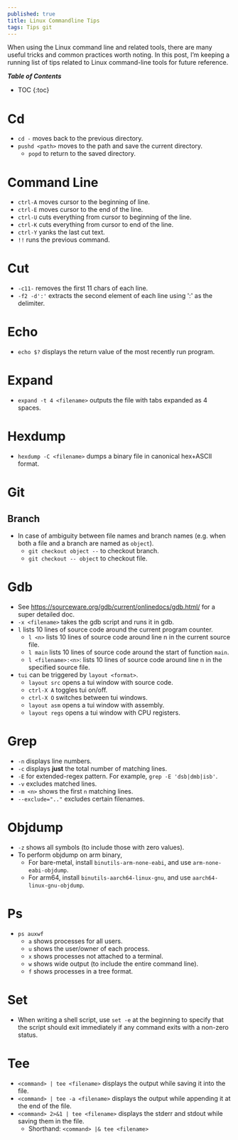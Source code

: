 ```yaml
---
published: true
title: Linux Commandline Tips
tags: Tips git
---
```


When using the Linux command line and related tools, there are many useful tricks and common practices worth noting. In this post, I’m keeping a running list of tips related to Linux command-line tools for future reference.

***Table of Contents***
* TOC
{:toc}

# Cd
* ```cd -``` moves back to the previous directory.
* ```pushd <path>``` moves to the path and save the current directory.
    * ```popd``` to return to the saved directory.

# Command Line
* ```ctrl-A``` moves cursor to the beginning of line.
* ```ctrl-E``` moves cursor to the end of the line.
* ```ctrl-U``` cuts everything from cursor to beginning of the line.
* ```ctrl-K``` cuts everything from cursor to end of the line.
* ```ctrl-Y``` yanks the last cut text.
* ```!!``` runs the previous command.

# Cut
* ```-c11-``` removes the first 11 chars of each line.
* ```-f2 -d':'``` extracts the second element of each line using ':' as the delimiter.

# Echo
* ```echo $?``` displays the return value of the most recently run program.

# Expand
* ```expand -t 4 <filename>``` outputs the file with tabs expanded as 4 spaces.

# Hexdump
* ```hexdump -C <filename>``` dumps a binary file in canonical hex+ASCII format.

# Git
## Branch
* In case of ambiguity between file names and branch names (e.g. when both a file and a branch are named as ```object```).
    * ```git checkout object --``` to checkout branch.
    * ```git checkout -- object``` to checkout file.

# Gdb
* See https://sourceware.org/gdb/current/onlinedocs/gdb.html/ for a super detailed doc.
* ```-x <filename>``` takes the gdb script and runs it in gdb.
* ```l``` lists 10 lines of source code around the current program counter.
    * ```l <n>``` lists 10 lines of source code around line n in the current source file.
    * ```l main``` lists 10 lines of source code around the start of function ```main```.
    * ```l <filename>:<n>```: lists 10 lines of source code around line n in the specified source file.
* ```tui``` can be triggered by ```layout <format>```.
    * ```layout src``` opens a tui window with source code.
    * ```ctrl-X A``` toggles tui on/off.
    * ```ctrl-X O``` switches between tui windows.
    * ```layout asm``` opens a tui window with assembly.
    * ```layout regs``` opens a tui window with CPU registers.


# Grep
* ```-n``` displays line numbers.
* ```-c``` displays **just** the total number of matching lines.
* ```-E``` for extended-regex pattern. For example, ```grep -E 'dsb|dmb|isb'```. 
* ```-v``` excludes matched lines.
* ```-m <n>``` shows the first ```n``` matching lines.  
* ```--exclude=".."``` excludes certain filenames.   

# Objdump
* ```-z``` shows all symbols (to include those with zero values).
* To perform objdump on arm binary, 
    * For bare-metal, install ```binutils-arm-none-eabi```, and use ```arm-none-eabi-objdump```.
    * For arm64, install ```binutils-aarch64-linux-gnu```, and use ```aarch64-linux-gnu-objdump```.

# Ps 
* ```ps auxwf``` 
    * ```a``` shows processes for all users.
    * ```u``` shows the user/owner of each process.
    * ```x``` shows processes not attached to a terminal.
    * ```w``` shows wide output (to include the entire command line).
    * ```f``` shows processes in a tree format.

# Set
* When writing a shell script, use ```set -e``` at the beginning to specify that the script should exit immediately if any command exits with a non-zero status.

# Tee
* ```<command> | tee <filename>``` displays the output while saving it into the file. 
* ```<command> | tee -a <filename>``` displays the output while appending it at the end of the file. 
* ```<command> 2>&1 | tee <filename>``` displays the stderr and stdout while saving them in the file.
    * Shorthand: ```<command> |& tee <filename>```